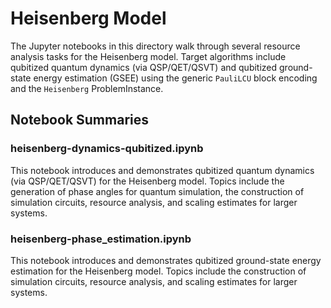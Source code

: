 # Heisenberg Model
The Jupyter notebooks in this directory walk through several resource analysis tasks for the Heisenberg model. Target algorithms include qubitized quantum dynamics (via QSP/QET/QSVT) and qubitized ground-state energy estimation (GSEE) using the generic `PauliLCU` block encoding and the `Heisenberg` ProblemInstance.


## Notebook Summaries
### heisenberg-dynamics-qubitized.ipynb
This notebook introduces and demonstrates qubitized quantum dynamics (via QSP/QET/QSVT) for the Heisenberg model.  Topics include the generation of phase angles for quantum simulation, the construction of simulation circuits, resource analysis, and scaling estimates for larger systems. 


### heisenberg-phase_estimation.ipynb
This notebook introduces and demonstrates qubitized ground-state energy estimation for the Heisenberg model.  Topics include the construction of simulation circuits, resource analysis, and scaling estimates for larger systems. 

